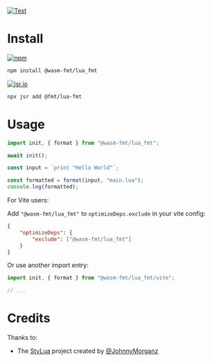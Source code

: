 [![Test](https://github.com/wasm-fmt/lua_fmt/actions/workflows/test.yml/badge.svg)](https://github.com/wasm-fmt/lua_fmt/actions/workflows/test.yml)

# Install

[![npm](https://img.shields.io/npm/v/@wasm-fmt/lua_fmt?color=000080)](https://www.npmjs.com/package/@wasm-fmt/lua_fmt)

```bash
npm install @wasm-fmt/lua_fmt
```

[![jsr.io](https://jsr.io/badges/@fmt/lua-fmt?color=000080)](https://jsr.io/@fmt/lua-fmt)

```bash
npx jsr add @fmt/lua-fmt
```

# Usage

```javascript
import init, { format } from "@wasm-fmt/lua_fmt";

await init();

const input = `print "Hello World"`;

const formatted = format(input, "main.lua");
console.log(formatted);
```

For Vite users:

Add `"@wasm-fmt/lua_fmt"` to `optimizeDeps.exclude` in your vite config:

```JSON
{
    "optimizeDeps": {
        "exclude": ["@wasm-fmt/lua_fmt"]
    }
}
```

Or use another import entry:

```JavaScript
import init, { format } from "@wasm-fmt/lua_fmt/vite";

// ...
```

# Credits

Thanks to:

-   The [StyLua](https://github.com/JohnnyMorganz/StyLua) project created by [@JohnnyMorganz](https://github.com/JohnnyMorganz)
